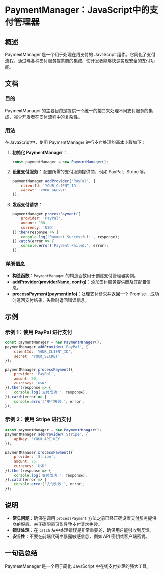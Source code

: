 <!--
Meta Description: # PaymentManager：JavaScript中的支付管理器 ## 概述 PaymentManager 是一个用于处理在线支付的 JavaScript 组件。它简化了支付流程，通过与各种支付服务提供商的集成，使开发者能够快速实现安全的支付功能。 ## 文档 ### 目的 PaymentMan...
Meta Keywords: paymentmanager, error, javascript, paypal, response
-->

# PaymentManager：JavaScript中的支付管理器

## 概述
PaymentManager 是一个用于处理在线支付的 JavaScript 组件。它简化了支付流程，通过与各种支付服务提供商的集成，使开发者能够快速实现安全的支付功能。

## 文档
### 目的
PaymentManager 的主要目的是提供一个统一的接口来处理不同支付服务的集成，减少开发者在支付流程中的复杂性。

### 用法
在JavaScript中，使用 PaymentManager 进行支付处理的基本步骤如下：

1. **初始化 PaymentManager**：
   ```javascript
   const paymentManager = new PaymentManager();
   ```

2. **设置支付服务**：
   配置所需的支付服务提供商，例如 PayPal、Stripe 等。
   ```javascript
   paymentManager.addProvider('PayPal', {
       clientId: 'YOUR_CLIENT_ID',
       secret: 'YOUR_SECRET'
   });
   ```

3. **发起支付请求**：
   ```javascript
   paymentManager.processPayment({
       provider: 'PayPal',
       amount: 100,
       currency: 'USD'
   }).then(response => {
       console.log('Payment Successful:', response);
   }).catch(error => {
       console.error('Payment Failed:', error);
   });
   ```

### 详细信息
- **构造函数**：`PaymentManager` 的构造函数用于创建支付管理器实例。
- **addProvider(providerName, config)**：添加支付服务提供商及其配置信息。
- **processPayment(paymentInfo)**：处理支付请求并返回一个 Promise，成功时返回支付结果，失败时返回错误信息。

## 示例
### 示例 1：使用 PayPal 进行支付
```javascript
const paymentManager = new PaymentManager();
paymentManager.addProvider('PayPal', {
    clientId: 'YOUR_CLIENT_ID',
    secret: 'YOUR_SECRET'
});

paymentManager.processPayment({
    provider: 'PayPal',
    amount: 50,
    currency: 'USD'
}).then(response => {
    console.log('支付成功:', response);
}).catch(error => {
    console.error('支付失败:', error);
});
```

### 示例 2：使用 Stripe 进行支付
```javascript
const paymentManager = new PaymentManager();
paymentManager.addProvider('Stripe', {
    apiKey: 'YOUR_API_KEY'
});

paymentManager.processPayment({
    provider: 'Stripe',
    amount: 75,
    currency: 'USD'
}).then(response => {
    console.log('支付成功:', response);
}).catch(error => {
    console.error('支付失败:', error);
});
```

## 说明
- **常见问题**：确保在调用 `processPayment` 方法之前已经正确设置支付服务提供商的配置。未正确配置可能导致支付请求失败。
- **错误处理**：在 `catch` 块中处理错误是非常重要的，确保用户能够收到反馈。
- **安全性**：不要在前端代码中暴露敏感信息，例如 API 密钥或客户端密钥。

## 一句话总结
PaymentManager 是一个用于简化 JavaScript 中在线支付处理的强大工具。